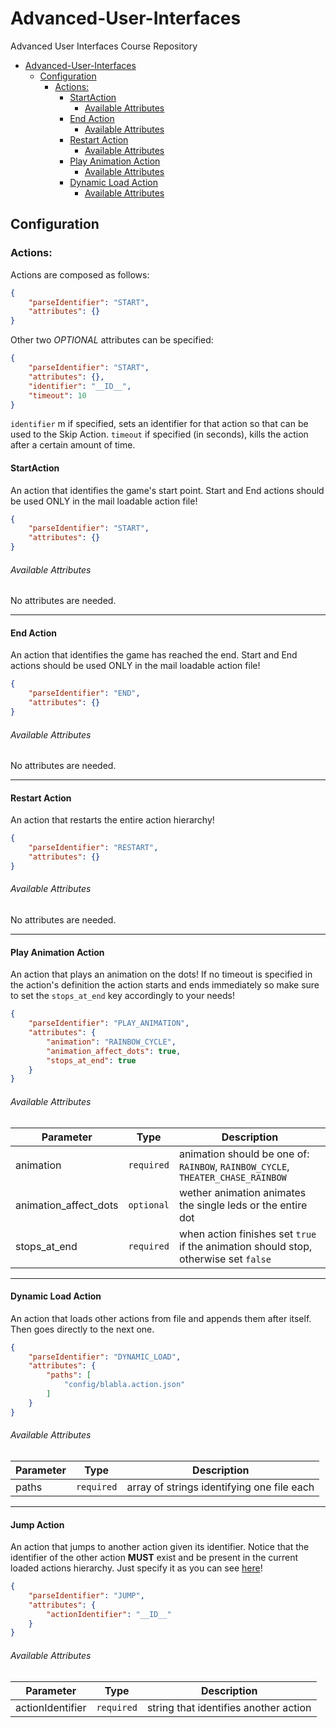 # Advanced-User-Interfaces
Advanced User Interfaces Course Repository

- [Advanced-User-Interfaces](#advanced-user-interfaces)
  * [Configuration](#configuration)
    + [Actions:](#actions-)
      - [StartAction](#startaction)
          + [Available Attributes](#available-attributes)
      - [End Action](#end-action)
          + [Available Attributes](#available-attributes-1)
      - [Restart Action](#restart-action)
          + [Available Attributes](#available-attributes-2)
      - [Play Animation Action](#play-animation-action)
          + [Available Attributes](#available-attributes-3)
      - [Dynamic Load Action](#dynamic-load-action)
          + [Available Attributes](#available-attributes-4)


## Configuration

### Actions:
Actions are composed as follows:
``` json
{
	"parseIdentifier": "START",
	"attributes": {}
}
```

Other two *OPTIONAL* attributes can be specified:
``` json
{
	"parseIdentifier": "START",
	"attributes": {},
	"identifier": "__ID__",
	"timeout": 10
}
```

`identifier` m if specified, sets an identifier for that action so that can be used to the Skip Action.
`timeout` if specified (in seconds), kills the action after a certain amount of time.

#### StartAction
An action that identifies the game's start point.
Start and End actions should be used ONLY in the mail loadable action file!
``` json
{
	"parseIdentifier": "START",
	"attributes": {}
}
```

###### Available Attributes
No attributes are needed.

---

#### End Action
An action that identifies the game has reached the end.
Start and End actions should be used ONLY in the mail loadable action file!
``` json
{
	"parseIdentifier": "END",
	"attributes": {}
}
```

###### Available Attributes
No attributes are needed.

---

#### Restart Action
An action that restarts the entire action hierarchy!
``` json
{
	"parseIdentifier": "RESTART",
	"attributes": {}
}
```

###### Available Attributes
No attributes are needed.

---

#### Play Animation Action
An action that plays an animation on the dots!
If no timeout is specified in the action's definition the action starts and ends immediately so make sure to set the `stops_at_end` key accordingly to your needs!
``` json
{
	"parseIdentifier": "PLAY_ANIMATION",
	"attributes": {
		"animation": "RAINBOW_CYCLE",
		"animation_affect_dots": true,
		"stops_at_end": true
	}
}
```

###### Available Attributes

| Parameter 	| Type       	| Description 	|
|-----------	|------------	|-------------	|
| animation | `required` 	| animation should be one of: `RAINBOW`, `RAINBOW_CYCLE`, `THEATER_CHASE_RAINBOW`|
| animation_affect_dots | `optional` 	| wether animation animates the single leds or the entire dot |
| stops_at_end | `required` 	| when action finishes set `true` if the animation should stop, otherwise set `false`|

---

#### Dynamic Load Action
An action that loads other actions from file and appends them after itself. Then goes directly to the next one.
``` json
{
	"parseIdentifier": "DYNAMIC_LOAD",
	"attributes": {
		"paths": [
			"config/blabla.action.json"
		]
	}
}
```

###### Available Attributes

| Parameter 	| Type       	| Description 	|
|-----------	|------------	|-------------	|
| paths | `required` 	| array of strings identifying one file each|


---

#### Jump Action
An action that jumps to another action given its identifier. Notice that the identifier of the other action **MUST** exist and be present in the current loaded actions hierarchy. Just specify it as you can see [here](#actions-)!
``` json
{
	"parseIdentifier": "JUMP",
	"attributes": {
		"actionIdentifier": "__ID__"
	}
}
```

###### Available Attributes

| Parameter 	| Type       	| Description 	|
|-----------	|------------	|-------------	|
| actionIdentifier | `required` 	| string that identifies another action

